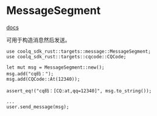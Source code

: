 # MessageSegment

[docs](https://docs.rs/coolq-sdk-rust/latest/coolq_sdk_rust/targets/message/struct.MessageSegment.html)

可用于构造消息然后发送。  

```
use coolq_sdk_rust::targets::message::MessageSegment;
use coolq_sdk_rust::targets::cqcode::CQCode;

let mut msg = MessageSegment::new();
msg.add("cq码：");
msg.add(CQCode::At(12340));

assert_eq!("cq码：[CQ:at,qq=12340]", msg.to_string());

...
user.send_message(msg);
```